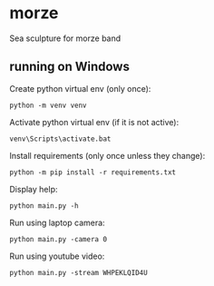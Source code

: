 # morze
Sea sculpture for morze band

## running on Windows
Create python virtual env (only once):

````
python -m venv venv
````

Activate python virtual env (if it is not active):

````
venv\Scripts\activate.bat
````

Install requirements (only once unless they change):

````  
python -m pip install -r requirements.txt
````

Display help:

````
python main.py -h
````

Run using laptop camera:

````
python main.py -camera 0
````

Run using youtube video:

````
python main.py -stream WHPEKLQID4U
````
